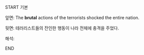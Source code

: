 START
기본

앞면:
The **brutal** actions of the terrorists shocked the entire nation.


뒷면:
테러리스트들의 잔인한 행동이 나라 전체에 충격을 주었다.


해석:
<!--ID: 1733134677976-->
END